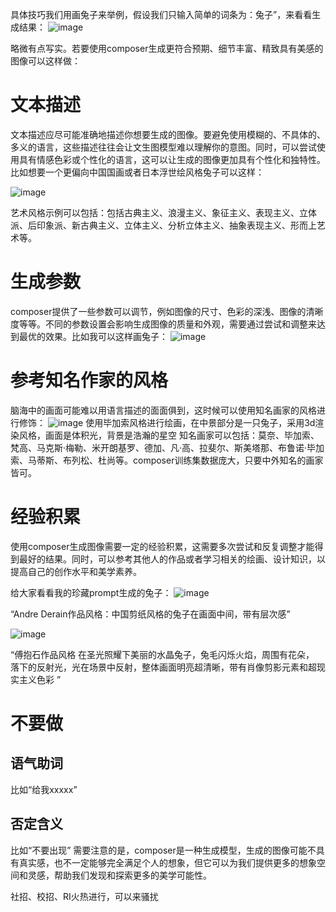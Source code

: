 具体技巧我们用画兔子来举例，假设我们只输入简单的词条为：兔子”，来看看生成结果：
![image](https://user-images.githubusercontent.com/109740054/221813200-1cd12aed-5469-4968-9cd4-f9c4c1cad830.png)

略微有点写实。若要使用composer生成更符合预期、细节丰富、精致具有美感的图像可以这样做：
# 文本描述

文本描述应尽可能准确地描述你想要生成的图像。要避免使用模糊的、不具体的、多义的语言，这些描述往往会让文生图模型难以理解你的意图。同时，可以尝试使用具有情感色彩或个性化的语言，这可以让生成的图像更加具有个性化和独特性。比如想要一个更偏向中国国画或者日本浮世绘风格兔子可以这样：

![image](https://user-images.githubusercontent.com/109740054/221813293-2c277930-8f40-4ec9-81d8-a43cd5d3ac0a.png)

艺术风格示例可以包括：包括古典主义、浪漫主义、象征主义、表现主义、立体派、后印象派、新古典主义、立体主义、分析立体主义、抽象表现主义、形而上艺术等。

# 生成参数

composer提供了一些参数可以调节，例如图像的尺寸、色彩的深浅、图像的清晰度等等。不同的参数设置会影响生成图像的质量和外观，需要通过尝试和调整来达到最优的效果。比如我可以这样画兔子：
![image](https://user-images.githubusercontent.com/109740054/221813494-c0a47fbd-4c50-4629-8b12-8155b1ed1aaf.png)

# 参考知名作家的风格

脑海中的画面可能难以用语言描述的面面俱到，这时候可以使用知名画家的风格进行修饰：
![image](https://user-images.githubusercontent.com/109740054/221813636-77dd79c5-0fdc-4a06-af8d-2343f2a6c91d.png)
使用毕加索风格进行绘画，在中景部分是一只兔子，采用3d渲染风格，画面是体积光，背景是浩瀚的星空
      知名画家可以包括：莫奈、毕加索、梵高、马克斯·梅勒、米开朗基罗、德加、凡·高、拉斐尔、斯美塔那、布鲁诺·毕加索、马蒂斯、布列松、杜尚等。composer训练集数据庞大，只要中外知名的画家皆可。

# 经验积累

使用composer生成图像需要一定的经验积累，这需要多次尝试和反复调整才能得到最好的结果。同时，可以参考其他人的作品或者学习相关的绘画、设计知识，以提高自己的创作水平和美学素养。


给大家看看我的珍藏prompt生成的兔子：
![image](https://user-images.githubusercontent.com/109740054/221813728-dd31c740-3b98-4482-b57e-cd1fdbb98846.png)

“Andre Derain作品风格：中国剪纸风格的兔子在画面中间，带有层次感”

![image](https://user-images.githubusercontent.com/109740054/221813808-414a6616-296b-4878-9957-7d13d435dc49.png)

“傅抱石作品风格 在圣光照耀下美丽的水晶兔子，兔毛闪烁火焰，周围有花朵， 落下的反射光，光在场景中反射，整体画面明亮超清晰，带有肖像剪影元素和超现实主义色彩 ”

# 不要做

## 语气助词

比如“给我xxxxx”

## 否定含义

比如“不要出现”
需要注意的是，composer是一种生成模型，生成的图像可能不具有真实感，也不一定能够完全满足个人的想象，但它可以为我们提供更多的想象空间和灵感，帮助我们发现和探索更多的美学可能性。

社招、校招、RI火热进行，可以来骚扰



